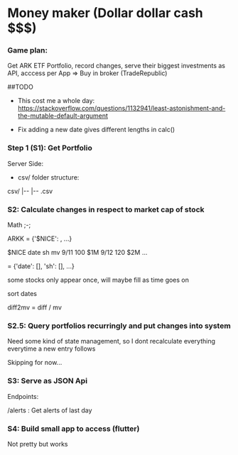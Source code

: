 # Money maker (Dollar dollar cash $$$)

### Game plan:

Get ARK ETF Portfolio, record changes, serve their biggest investments as API, acccess per App => Buy in broker (TradeRepublic)

##TODO

* This cost me a whole day: https://stackoverflow.com/questions/1132941/least-astonishment-and-the-mutable-default-argument

* Fix adding a new date gives different lengths in calc()


### Step 1 (S1): Get Portfolio

Server Side: 

* csv/ folder structure: 

csv/
  |-- <Etf-name>
      |-- <date>.csv

### S2: Calculate changes in respect to market cap of stock

Math ;-;

ARKK = {'$NICE': <df>, ...}

$NICE
date sh  mv
9/11 100 $1M 
9/12 120 $2M
...

<df> = {'date': [], 'sh': [], ...}

some stocks only appear once, will maybe fill as time goes on

sort dates 

diff2mv = diff / mv


### S2.5: Query portfolios recurringly and put changes into system

Need some kind of state management, so I dont recalculate everything everytime a new entry follows

Skipping for now...



### S3: Serve as JSON Api 

Endpoints: 

/alerts : Get alerts of last day



### S4: Build small app to access (flutter)

Not pretty but works


